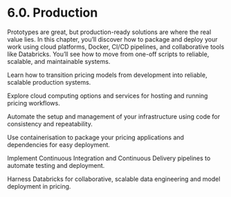 # 6.0. Production

Prototypes are great, but production-ready solutions are where the real value lies. In this chapter, you’ll discover how to package and deploy your work using cloud platforms, Docker, CI/CD pipelines, and collaborative tools like Databricks. You’ll see how to move from one-off scripts to reliable, scalable, and maintainable systems.

Learn how to transition pricing models from development into reliable, scalable production systems.

Explore cloud computing options and services for hosting and running pricing workflows.

Automate the setup and management of your infrastructure using code for consistency and repeatability.

Use containerisation to package your pricing applications and dependencies for easy deployment.

Implement Continuous Integration and Continuous Delivery pipelines to automate testing and deployment.

Harness Databricks for collaborative, scalable data engineering and model deployment in pricing.
